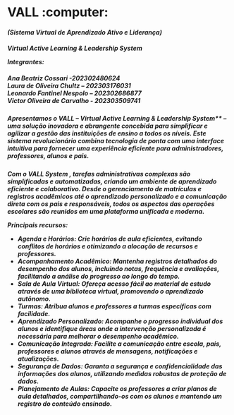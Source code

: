 <h1> VALL :computer:
<h5> <i> (Sistema Virtual de Aprendizado Ativo e Liderança) 
<h4> <p> Virtual Active Learning & Leadership System 



**_Integrantes:_**

<h5> Ana Beatriz Cossari -202302480624 <br/>
Laura de Oliveira Chultz – 202303176031 <br/>
Leonardo Fantinel Nespolo – 202302686877 <br/> 
Victor Oliveira de Carvalho - 202303509741 <br/>


<h5> Apresentamos o VALL – Virtual Active Learning & Leadership System** – uma solução inovadora e abrangente concebida para simplificar e agilizar a gestão das instituições de ensino a todos os níveis. Este sistema revolucionário combina tecnologia de ponta com uma interface intuitiva para fornecer uma experiência eficiente para administradores, professores, alunos e pais.

<h5> Com o  VALL System , tarefas administrativas complexas são simplificadas e automatizadas, criando um ambiente de aprendizado eficiente e colaborativo. Desde o gerenciamento de matrículas e registros acadêmicos até o aprendizado personalizado e a comunicação direta com os pais e responsáveis, todos os aspectos das operações escolares são reunidos em uma plataforma unificada e moderna.

<b>_Principais recursos:_<b>

-  **Agenda e Horários:** Crie horários de aula eficientes, evitando conflitos de horários e otimizando a alocação de recursos e professores.
-   **Acompanhamento Acadêmico:** Mantenha registros detalhados do desempenho dos alunos, incluindo notas, frequência e avaliações, facilitando a análise do progresso ao longo do tempo.
-   **Sala de Aula Virtual:** Ofereça acesso fácil ao material de estudo através de uma biblioteca virtual, promovendo o aprendizado autônomo.
-   **Turmas:** Atribua alunos e professores a turmas específicas com facilidade.
-   **Aprendizado Personalizado:** Acompanhe o progresso individual dos alunos e identifique áreas onde a intervenção personalizada é necessária para melhorar o desempenho acadêmico.
-   **Comunicação Integrada:** Facilite a comunicação entre escola, pais, professores e alunos através de mensagens, notificações e atualizações.
-   **Segurança de Dados:** Garanta a segurança e confidencialidade das informações dos alunos, utilizando medidas robustas de proteção de dados.
-   **Planejamento de Aulas:** Capacite os professores a criar planos de aula detalhados, compartilhando-os com os alunos e mantendo um registro do conteúdo ensinado.
